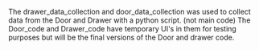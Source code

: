 The drawer_data_collection and door_data_collection was used to collect data from the Door and Drawer with a python script. (not main code)
The Door_code and Drawer_code have temporary UI's in them for testing purposes but will be the final versions of the Door and drawer code.
